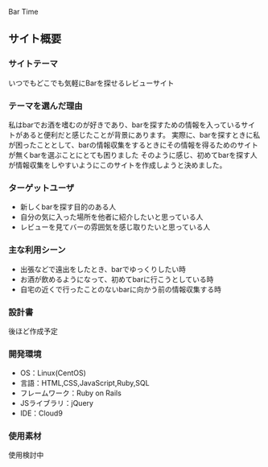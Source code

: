Bar Time
​
## サイト概要
### サイトテーマ

​いつでもどこでも気軽にBarを探せるレビューサイト


### テーマを選んだ理由

私はbarでお酒を嗜むのが好きであり、barを探すための情報を入っているサイトがあると便利だと感じたことが背景にあります。
実際に、barを探すときに私が困ったこととして、barの情報収集をするときにその情報を得るためのサイトが無くbarを選ぶことにとても困りました
そのように感じ、初めてbarを探す人が情報収集をしやすいようにこのサイトを作成しようと決めました。

### ターゲットユーザ

- 新しくbarを探す目的のある人
- 自分の気に入った場所を他者に紹介したいと思っている人
- レビューを見てバーの雰囲気を感じ取りたいと思っている人

### 主な利用シーン

- 出張などで遠出をしたとき、barでゆっくりしたい時
- お酒が飲めるようになって、初めてbarに行こうとしている時
- 自宅の近くで行ったことのないbarに向かう前の情報収集する時


### 設計書

​後ほど作成予定

### 開発環境

- OS：Linux(CentOS)
- 言語：HTML,CSS,JavaScript,Ruby,SQL
- フレームワーク：Ruby on Rails
- JSライブラリ：jQuery
- IDE：Cloud9
​

### 使用素材

使用検討中